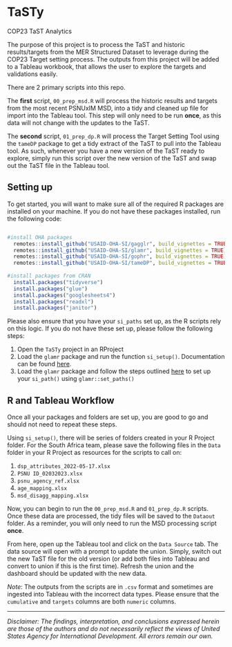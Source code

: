 # TaSTy
COP23 TaST Analytics

The purpose of this project is to process the TaST and historic results/targets from the MER Structured Dataset to leverage during the COP23 Target setting process. The outputs from this project will be added to a Tableau workbook, that allows the user to explore the targets and validations easily.

There are 2 primary scripts into this repo.

The **first** script, `00_prep_msd.R` will process the historic results and targets from the most recent PSNUxIM MSD, into a tidy and cleaned up file for import into the Tableau tool. This step will only need to be run **once**, as this data will not change with the updates to the TaST.

The **second** script, `01_prep_dp.R` will process the Target Setting Tool using the `tameDP` package to get a tidy extract of the TaST to pull into the Tableau tool. As such, whenever you have a new version of the TaST ready to explore, simply run this script over the new version of the TaST and swap out the TaST file in the Tableau tool.

## Setting up

To get started, you will want to make sure all of the required R packages are installed on your machine. If you do not have these packages installed, run the following code:

``` r

#install OHA packages
  remotes::install_github("USAID-OHA-SI/gagglr", build_vignettes = TRUE)
  remotes::install_github("USAID-OHA-SI/glamr", build_vignettes = TRUE)
  remotes::install_github("USAID-OHA-SI/gophr", build_vignettes = TRUE)
  remotes::install_github("USAID-OHA-SI/tameDP", build_vignettes = TRUE)
  
#install packages from CRAN
  install.packages("tidyverse")
  install.packages("glue")
  install.packages("googlesheets4")
  install.packages("readxl")
  install.packages("janitor")

```
Please also ensure that you have your `si_paths` set up, as the R scripts rely on this logic. If you do not have these set up, please follow the following steps:

1. Open the `TaSTy` project in an RProject
2. Load the `glamr` package and run the function `si_setup()`. Documentation can be found [here](https://usaid-oha-si.github.io/glamr/articles/project-workflow.html).
3. Load the `glamr` package and follow the steps outlined [here](https://usaid-oha-si.github.io/glamr/articles/project-workflow.html) to set up your `si_path()` using `glamr::set_paths()`
 
## R and Tableau Workflow

Once all your packages and folders are set up, you are good to go and should not need to repeat these steps.

Using `si_setup()`, there will be series of folders created in your R Project folder. For the South Africa team, please save the following files in the `Data` folder in your R Project as resources for the scripts to call on:

1. `dsp_attributes_2022-05-17.xlsx`
2. `PSNU ID_02032023.xlsx`
3. `psnu_agency_ref.xlsx`
4. `age_mapping.xlsx`
5. `msd_disagg_mapping.xlsx`


Now, you can begin to run the `00_prep_msd.R` and `01_prep_dp.R` scripts. Once these data are processed, the tidy files will be saved to the `Dataout` folder. As a reminder, you will only need to run the MSD processing script **once**.

From here, open up the Tableau tool and click on the `Data Source` tab. The data source will open with a prompt to update the union. Simply, switch out the new TaST file for the old version (or add both files into Tableau and convert to union if this is the first time). Refresh the union and the dashboard should be updated with the new data.

*Note*: The outputs from the scripts are in `.csv` format and sometimes are ingested into Tableau with the incorrect data types. Please ensure that the `cumulative` and `targets` columns are both `numeric` columns.


---

*Disclaimer: The findings, interpretation, and conclusions expressed herein are those of the authors and do not necessarily reflect the views of United States Agency for International Development. All errors remain our own.*
